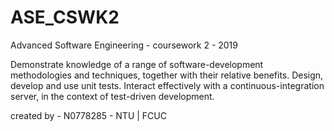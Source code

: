 # ASE_CSWK2
Advanced Software Engineering - coursework 2 - 2019

Demonstrate knowledge of a range of software-development methodologies and techniques, together with their relative benefits.
Design, develop and use unit tests.
Interact effectively with a continuous-integration server, in the context of test-driven development.

created by - N0778285 - NTU | FCUC
